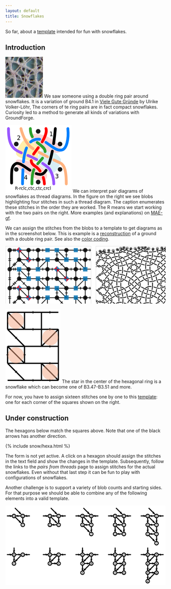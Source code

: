 ```yaml
---
layout: default
title: Snowflakes
---
```


So far, about a [template] intended for fun with snowflakes.

Introduction
------------

![sample](sample.png?align=left)
We saw someone using a double ring pair around snowflakes.
It is a variation of ground B4.1 in [Viele Gute Gründe] by Ulrike Volker-Löhr,
The corners of te ring pairs are in fact compact snowflakes.
Curiosity led to a method to generate all kinds of variations with GroundForge.

![pairs as threads for a snowflake](blobs.png?align=right) 
We can interpret pair diagrams of snowflakes as thread diagrams.
In the figure on the right we see blobs highlighting four stitches in such a thread diagram.
The caption enumerates these stitches in the order they are worked.
The R means we start working with the two pairs on the right.
More examples (and explanations) on [MAE-gf](/MAE-gf/docs/snow-stitches/#examples).

We can assign the stitches from the blobs to a template to get diagrams as in the screenshot below.
This is example is a [reconstruction] of a ground with a double ring pair.
See also the [color coding](/GroundForge-help/color-rules).

![img.png](capture-of-double-ring-pair.png)  

![](capture-extract.svg?align=right)
The star in the center of the hexagonal ring is a snowflake 
which can become one of B3.47-B3.51 and more.

For now, you have to assign sixteen stitches one by one to this [template]:
one for each corner of the squares shown on the right.


Under construction
------------------

The hexagons below match the squares above.
Note that one of the black arrows has another direction.

<script>{% include snow/hexa.js %}</script>
{% include snow/hexa.html %}

The form is not yet active. A click on a hexagon should assign the stitches in the text field and show the changes in the template.
Subsequently, follow the links to the _pairs from threads_ page to assign stitches for the actual snowflakes.
Even without that last step it can be fun to play with configurations of snowflakes.

Another challenge is to support a variety of blob counts and starting sides.
For that purpose we should be able to combine any of the following elements into a valid template.

![](plaits.svg)

[Viele Gute Gründe]: https://www.librarything.com/work/2331526/book/11899122
[reconstruction]: https://d-bl.github.io/GroundForge/stitches?patchWidth=11&patchHeight=10&footside=b,-,b,-&tile=3217,1783,3248,1731,&headside=7,8,-,c&shiftColsSW=0&shiftRowsSW=4&shiftColsSE=4&shiftRowsSE=2&m1=llctt&e1=ctc&d1=rc&c1=tc&b1=lcrclc&a1=rrctt&m2=llctt&e2=ctc&d2=cr&c2=crclcr&b2=ct&e3=lc&d3=ctc&c3=cr&b3=ctc&a3=rrctt&m4=llctt&e4=cl&d4=ctc&c4=ctc&b4=lc&droste2=
[template]: https://d-bl.github.io/GroundForge/stitches.html?patchWidth=11&patchHeight=10&footside=b,-,b,-&tile=3217,1783,3248,1731,&headside=7,8,-,c&shiftColsSW=0&shiftRowsSW=4&shiftColsSE=4&shiftRowsSE=2&m1=llctt&e1=ctc&d1=ctc&c1=ctc&b1=ctc&a1=rrctt&m2=llctt&e2=ctc&d2=ctc&c2=ctc&b2=ctc&e3=ctc&d3=ctc&c3=ctc&b3=ctc&a3=rrctt&m4=llctt&e4=ctc&d4=ctc&c4=ctc&b4=ctc

